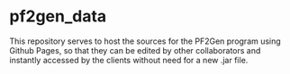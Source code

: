 # pf2gen_data

This repository serves to host the sources for the PF2Gen program using Github Pages, so that they can be edited by other collaborators and instantly accessed by the clients without need for a new .jar file.
